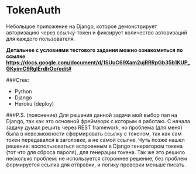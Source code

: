# TokenAuth
Небольшое приложение на Django, которое демонстрирует авторизацию через 
ссылку-токен и фиксирует количество авторизаций для каждого пользователя.

**Детальнее с условиями тестового задания можно ознакомиться по ссылке
https://docs.google.com/document/d/1SUuC69Xam2ujRRRpGb35b1KUP_GKyimC9RgIErdIrOo/edit#**

###Стек:
* Python
* Django
* Heroku (deploy)

###P.S. (пояснение)
Для решения данной задачи мой выбор пал на Django, так как это основной 
фреймворк с которым я работаю.
С начала задачу думал решить через REST framework, но проблема (для 
меня) была в невозможности сформировать ссылку с токеном, так как сам токен 
передавался в заголовке, а не самой ссылке.
Чуть позже нашел решение: воспользоваться встроенным в Django генератором 
токена (тот что для сброса пароля), для генерации токена.
Так же это решило несколько проблем: не используется стороннее решение, без
проблем формируется ссылка для отправки, и логику проверки меньше писать.
